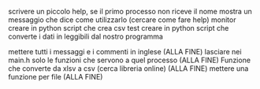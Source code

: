 scrivere un piccolo help, se il primo processo non riceve il nome mostra un messaggio che dice come utilizzarlo (cercare come fare help)
monitor
creare in python script che crea csv test
creare in python script che converte i dati in leggibili dal nostro programma

mettere tutti i messaggi e i commenti in inglese (ALLA FINE)
lasciare nei main.h solo le funzioni che servono a quel processo (ALLA FINE)
Funzione che converte da xlsv a csv (cerca libreria online) (ALLA FINE)
mettere una funzione per file (ALLA FINE)


